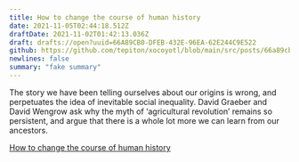 ```yaml
---
title: How to change the course of human history
date: 2021-11-05T02:44:18.512Z
draftDate: 2021-11-02T01:42:13.036Z
draft: drafts://open?uuid=66A89CB0-DFEB-432E-96EA-62E244C9E522
github: https://github.com/tepiton/xocoyotl/blob/main/src/posts/66a89cb0-dfeb-432e-96ea-62e244c9e522.md
newlines: false
summary: "fake summary"
---
```

The story we have been telling ourselves about our origins is wrong, and perpetuates the idea of inevitable social inequality. David Graeber and David Wengrow ask why the myth of ‘agricultural revolution’ remains so persistent, and argue that there is a whole lot more we can learn from our ancestors.

[How to change the course of human history](https://www.eurozine.com/change-course-human-history/)

<!-- excerpt -->
